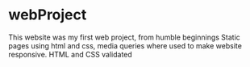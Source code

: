 # webProject
This website was my first web project, from humble beginnings 
Static pages using html and css, media queries where used to make website responsive. HTML and CSS validated 
